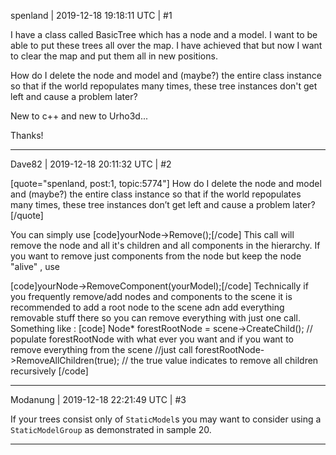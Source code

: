 spenland | 2019-12-18 19:18:11 UTC | #1

I have a class called BasicTree which has a node and a model. I want to be able to put these trees all over the map. I have achieved that but now I want to clear the map and put them all in new positions. 

How do I delete the node and model and (maybe?) the entire class instance so that if the world repopulates many times, these tree instances don't get left and cause a problem later?

New to c++ and new to Urho3d...

Thanks!

-------------------------

Dave82 | 2019-12-18 20:11:32 UTC | #2

[quote="spenland, post:1, topic:5774"]
How do I delete the node and model and (maybe?) the entire class instance so that if the world repopulates many times, these tree instances don’t get left and cause a problem later?
[/quote]

You can simply use 
[code]yourNode->Remove();[/code]
This call will remove the node and all it's children and all components in the hierarchy.
If you want to remove just components from the node but keep the node "alive" , use 

[code]yourNode->RemoveComponent(yourModel);[/code]
Technically if you frequently remove/add nodes and components to the scene it is recommended to add a root node to the scene adn add everything removable stuff there so you can remove everything with just one call. Something like :
[code] 
Node* forestRootNode = scene->CreateChild();
// populate forestRootNode with what ever you want and if you want to remove everything from the scene
//just call
forestRootNode->RemoveAllChildren(true); // the true value indicates to remove all children recursively
[/code]

-------------------------

Modanung | 2019-12-18 22:21:49 UTC | #3

If your trees consist only of `StaticModel`s you may want to consider using a `StaticModelGroup` as demonstrated in sample 20.

-------------------------

